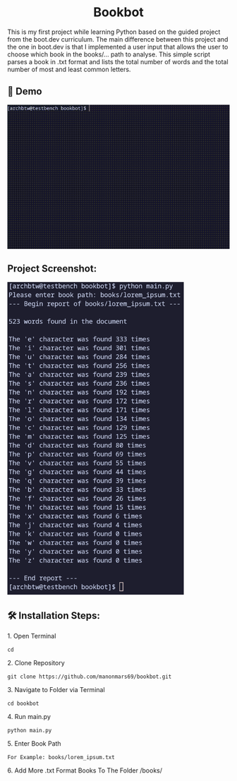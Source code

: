 <h1 align="center" id="title">Bookbot</h1>

<p id="description">This is my first project while learning Python based on the guided project from the boot.dev curriculum. The main difference between this project and the one in boot.dev is that I implemented a user input that allows the user to choose which book in the books/... path to analyse. This simple script parses a book in .txt format and lists the total number of words and the total number of most and least common letters.</p>

<h2>🚀 Demo</h2>

![til](https://github.com/manonmars69/bookbot/blob/main/media/demo.gif)

<h2>Project Screenshot:</h2>

<img src="https://github.com/manonmars69/bookbot/blob/main/media/demo.png?raw=true" alt="project-screenshot" width="400px" >

<h2>🛠️ Installation Steps:</h2>

<p>1. Open Terminal</p>

```
cd
```

<p>2. Clone Repository</p>

```
git clone https://github.com/manonmars69/bookbot.git
```

<p>3. Navigate to Folder via Terminal</p>

```
cd bookbot
```

<p>4. Run main.py</p>

```
python main.py 
```

<p>5. Enter Book Path</p>

```
For Example: books/lorem_ipsum.txt
```

<p>6. Add More .txt Format Books To The Folder /books/</p>